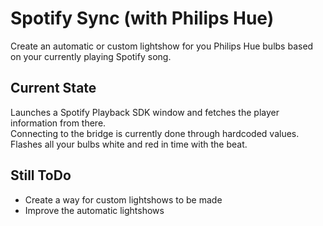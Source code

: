 <h1>Spotify Sync (with Philips Hue)</h1>
Create an automatic or custom lightshow for you Philips Hue bulbs based on your currently playing Spotify song.

<h2>Current State</h2>
Launches a Spotify Playback SDK window and fetches the player information from there.<br>
Connecting to the bridge is currently done through hardcoded values.<br>
Flashes all your bulbs white and red in time with the beat.<br>

<h2>Still ToDo</h2>
<ul>
<li>Create a way for custom lightshows to be made</li>
<li>Improve the automatic lightshows</li>
</ul>
